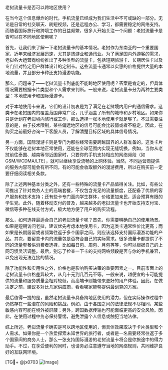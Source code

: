 老挝流量卡是否可以跨地区使用？

在当今这个信息爆炸的时代，手机流量已经成为我们生活中不可或缺的一部分。无论是日常的社交聊天、刷短视频，还是远程办公、学习，都需要稳定的网络支持。而随着国际旅行和跨境工作的日益频繁，很多人开始关注一个问题：老挝流量卡是否可以在不同地区使用呢？

首先，让我们来了解一下老挝流量卡的基本情况。老挝作为东南亚的一个重要国家，近年来经济发展迅速，尤其是旅游业和通讯业。为了满足国内外游客的需求，老挝各大运营商纷纷推出了多种类型的流量卡，包括短期旅游卡、长期居住卡以及专门针对特定用户群体设计的定制卡。这些流量卡通常以实惠的价格提供大量的本地流量，并且部分卡种还支持漫游功能。

那么，问题来了——老挝流量卡到底能不能跨地区使用呢？答案是肯定的，但具体情况需要根据卡片类型和个人需求来判断。一般来说，老挝流量卡分为两种主要类型：本地使用卡和国际漫游卡。

对于本地使用卡来说，它们的设计初衷是为了满足在老挝境内用户的通信需求。这类卡在老挝国内的覆盖范围非常广泛，几乎涵盖了所有的城市和乡村地区。如果你只是计划在老挝境内旅行或工作，那么选择一张本地使用卡就足够了。不过需要注意的是，由于技术限制，某些偏远地区的信号可能会比较弱或者不稳定。因此，在购买之前最好咨询一下客服人员，了解清楚目标区域的具体信号情况。

另一方面，国际漫游卡则是专门为那些经常需要跨越国界的人群准备的。这类卡片不仅能够在老挝本地正常使用，还能在全球范围内实现无缝切换。例如，当你从老挝前往泰国、越南等邻近国家时，只要你的手机支持相应的网络频段（如GSM/WCDMA/LTE），就可以继续享受流畅的上网体验。当然，不同运营商提供的服务内容可能会有所不同，有的可能会收取额外的漫游费用，所以在购买前一定要仔细阅读相关条款。

除了上述两种基本分类之外，还有一些特殊的流量卡产品值得关注。比如，有些公司推出了针对商务人士的高端套餐，不仅包含充足的流量额度，还配备了优质的客户服务和技术支持；还有些卡专门面向学生群体，价格更加亲民，适合预算有限的学生党。此外，随着移动支付的普及，越来越多的老挝流量卡也开始支持支付宝、微信等多种在线支付方式，极大地方便了用户的购买流程。

那么，如何选择最适合自己的老挝流量卡呢？首先，你需要明确自己的使用场景。如果是短期访问老挝，建议优先考虑本地使用卡，因为这类卡通常性价比更高；而如果是长期居留或者频繁往返于多个国家之间，则应该选择支持国际漫游功能的产品。其次，要留意卡内的流量包是否符合自己的实际需求。很多流量卡都提供了不同的流量套餐供消费者选择，比如每日包、周包、月包等等，你可以根据自己的上网习惯灵活调整。最后，别忘了检查一下卡的支持网络频段是否与你的手机兼容，以免出现无法连接的情况。

除了功能性和实用性之外，价格也是影响购买决策的重要因素之一。目前市面上的老挝流量卡价格差异较大，从几十元到几百元不等。一般来说，越便宜的卡可能提供的流量和服务质量会相对较低，而高端卡则能带来更好的用户体验。因此，在做决定之前，建议多对比几家供应商，看看哪家能够提供最划算的方案。

最后值得一提的是，虽然老挝流量卡具备跨地区使用的潜力，但在实际操作过程中仍然存在一些潜在的风险和挑战。例如，由于各国之间的法律法规不尽相同，某些敏感内容可能在境外被屏蔽；另外，跨国数据传输也可能面临更高的安全风险。因此，在使用过程中务必保持警惕，避免泄露个人信息或触犯当地法律。

综上所述，老挝流量卡确实是可以跨地区使用的，但具体效果取决于卡片类型和个人需求。如果你是一个热爱探索未知世界的旅行者，或者是一名需要经常往返于多个国家间的商务人士，那么一张支持国际漫游的老挝流量卡将会是你旅途中的得力助手。不过，在享受便利的同时，也请务必注意遵守当地的网络规则，共同维护良好的互联网环境。

[TG💪+ @jx0703 ![Image](https://github.com/user-attachments/assets/dbca1d08-cadb-493c-b0ec-ad6f7a83f270)]